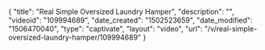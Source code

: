 {
    "title": "Real Simple Oversized Laundry Hamper",
    "description": "",
    "videoid": "109994689",
    "date_created": "1502523659",
    "date_modified": "1506470040",
    "type": "captivate",
    "layout": "video",
    "url": "\/v\/real-simple-oversized-laundry-hamper\/109994689"
}